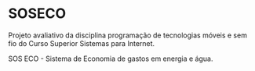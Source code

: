 # SOSECO
Projeto avaliativo da disciplina programação de tecnologias móveis e sem fio do Curso Superior Sistemas para Internet. 

SOS ECO - Sistema de Economia de gastos em energia e água.
